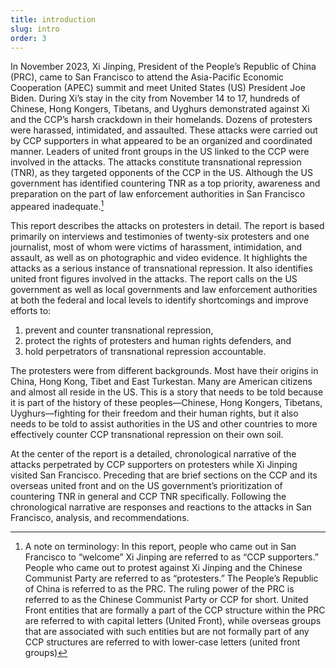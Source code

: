 ```yaml
---
title: introduction
slug: intro
order: 3
---
```

In November 2023, Xi Jinping, President of the People’s Republic of China (PRC), came to San Francisco to attend the Asia-Pacific Economic Cooperation (APEC) summit and meet United States (US) President Joe Biden. During Xi’s stay in the city from November 14 to 17, hundreds of Chinese, Hong Kongers, Tibetans, and Uyghurs demonstrated against Xi and the CCP’s harsh crackdown in their homelands. Dozens of protesters were harassed, intimidated, and assaulted. These attacks were carried out by CCP supporters in what appeared to be an organized and coordinated manner. Leaders of united front groups in the US linked to the CCP were involved in the attacks. The attacks constitute transnational repression (TNR), as they targeted opponents of the CCP in the US. Although the US government has identified countering TNR as a top priority, awareness and preparation on the part of law enforcement authorities in San Francisco appeared inadequate.[^1]

This report describes the attacks on protesters in detail. The report is based primarily on interviews and testimonies of twenty-six protesters and one journalist, most of whom were victims of harassment, intimidation, and assault, as well as on photographic and video evidence. It highlights the attacks as a serious instance of transnational repression. It also identifies united front figures involved in the attacks. The report calls on the US government as well as local governments and law enforcement authorities at both the federal and local levels to identify shortcomings and improve efforts to:
1. prevent and counter transnational repression,
2. protect the rights of protesters and human rights defenders, and
3. hold perpetrators of transnational repression accountable.

The protesters were from different backgrounds. Most have their origins in China, Hong Kong, Tibet and East Turkestan. Many are American citizens and almost all reside in the US. This is a story that needs to be told because it is part of the history of these peoples—Chinese, Hong Kongers, Tibetans, Uyghurs—fighting for their freedom and their human rights, but it also needs to be told to assist authorities in the US and other countries to more effectively counter CCP transnational repression on their own soil.

At the center of the report is a detailed, chronological narrative of the attacks perpetrated by CCP supporters on protesters while Xi Jinping visited San Francisco. Preceding that are brief sections on the CCP and its overseas united front and on the US government’s prioritization of countering TNR in general and CCP TNR specifically. Following the chronological narrative are responses and reactions to the attacks in San Francisco, analysis, and recommendations. 


[^1]: A note on terminology: In this report, people who came out in San Francisco to “welcome” Xi Jinping are referred to as “CCP supporters.” People who came out to protest against Xi Jinping and the Chinese Communist Party are referred to as “protesters.” The People’s Republic of China is referred to as the PRC. The ruling power of the PRC is referred to as the Chinese Communist Party or CCP for short. United Front entities that are formally a part of the CCP structure within the PRC are referred to with capital letters (United Front), while overseas groups that are associated with such entities but are not formally part of any CCP structures are referred to with lower-case letters (united front groups)